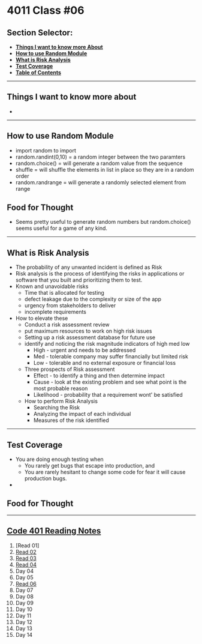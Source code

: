 # **4011 Class #06**

## **Section Selector**:
  - [**Things I want to know more About**](#things-i-want-to-know-more-about)
  - [**How to use Random Module**](#how-to-use-random-module)
  - [**What is Risk Analysis**](#what-is-risk-analysis)
  - [**Test Coverage**](#test-coverage)
  - [**Table of Contents**](#code-401-reading-notes)

---

## **Things I want to know more about**
- 


---

## **How to use Random Module**
- import random to import 
- random.randint(0,10) = a random integer between the two paramters 
- random.choice() = will generate a random value from the sequence 
- shuffle = will shuffle the elements in list in place so they are in a random order
- random.randrange = will generate a randomly selected element from range


## **Food for Thought**
- Seems pretty useful to generate random numbers but random.choice() seems useful for a game of any kind.

---

## **What is Risk Analysis**
- The probability of any unwanted incident is defined as Risk 
- Risk analysis is the process of identifying the risks in applications or software that you built and prioritizing them to test.
- Known and unavoidable risks
  - Time that is allocated for testing
  - defect leakage due to the complexity or size of the app
  - urgency from stakeholders to deliver
  - incomplete requirements 
- How to elevate these
  - Conduct a risk assessment review 
  - put maximum resources to work on high risk issues
  - Setting up a risk assessment database for future use
  - identify and noticing the risk magnitude indicators of high med low
    - High - urgent and needs to be addressed 
    - Med - tolerable company may suffer financially but limited risk
    - Low - tolerable and no external exposure or financial loss
  - Three prospects of Risk assessment
    - Effect - to identify a thing and then determine impact
    - Cause - look at the existing problem and see what point is the most probable reason
    - Likelihood - probability that a requirement wont' be satisfied 
  - How to perform Risk Analysis
    - Searching the Risk
    - Analyzing the impact of each individual 
    - Measures of the risk identified 

---

## **Test Coverage**
- You are doing enough testing when 
  - You rarely get bugs that escape into production, and
  - You are rarely hesitant to change some code for fear it will cause production bugs.
- 


## **Food for Thought**


---
## [**Code 401 Reading Notes**](/401/401homepage.md)
  1. [Read 01]
  2. [Read 02](/401/read-02.md)
  3. [Read 03](/401/read-03.md)
  4. [Read 04](/401/read-04.md)
  5. Day 04
  6. Day 05
  7. [Read 06](/401/read-06.md)
  8. Day 07
  9. Day 08
  10. Day 09
  11. Day 10
  12. Day 11
  13. Day 12
  14. Day 13
  15. Day 14
<!-- DrP E-Sign Up, Up, Down, Down, Left, Right, Left, Right, B, A, Start -->
